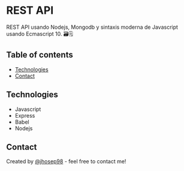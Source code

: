 # REST API
REST API usando Nodejs, Mongodb y sintaxis moderna de Javascript usando Ecmascript 10. 🗃🗒

## Table of contents
- [Technologies](#technologies)
- [Contact](#contact)

## Technologies
- Javascript
- Express
- Babel
- Nodejs

## Contact
Created by [@jhosep98](https://jhosep98.github.io/Portfolio2020jdb/) - feel free to contact me!
